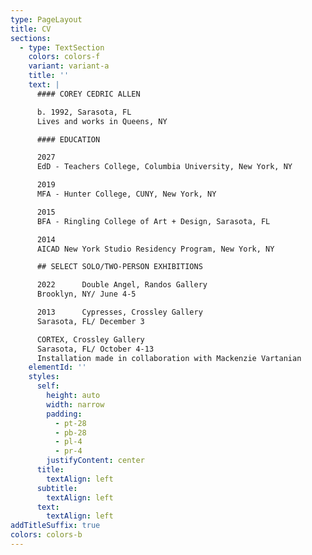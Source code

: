 ```yaml
---
type: PageLayout
title: CV
sections:
  - type: TextSection
    colors: colors-f
    variant: variant-a
    title: ''
    text: |
      #### COREY CEDRIC ALLEN

      b. 1992, Sarasota, FL
      Lives and works in Queens, NY

      #### EDUCATION

      2027
      EdD - Teachers College, Columbia University, New York, NY

      2019
      MFA - Hunter College, CUNY, New York, NY

      2015
      BFA - Ringling College of Art + Design, Sarasota, FL

      2014
      AICAD New York Studio Residency Program, New York, NY

      ## SELECT SOLO/TWO-PERSON EXHIBITIONS

      2022      Double Angel, Randos Gallery
      Brooklyn, NY/ June 4-5

      2013      Cypresses, Crossley Gallery
      Sarasota, FL/ December 3

      CORTEX, Crossley Gallery
      Sarasota, FL/ October 4-­13
      Installation made in collaboration with Mackenzie Vartanian
    elementId: ''
    styles:
      self:
        height: auto
        width: narrow
        padding:
          - pt-28
          - pb-28
          - pl-4
          - pr-4
        justifyContent: center
      title:
        textAlign: left
      subtitle:
        textAlign: left
      text:
        textAlign: left
addTitleSuffix: true
colors: colors-b
---
```

